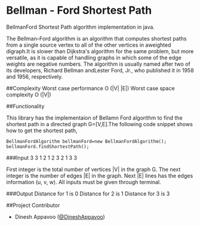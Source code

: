 Bellman - Ford Shortest Path 
=======================

BellmanFord Shortest Path algorithm implementation in java.

The Bellman–Ford algorithm is an algorithm that computes shortest paths from a single source vertex to all of the other
vertices in aweighted digraph.It is slower than Dijkstra's algorithm for the same problem, but more versatile, as it is
capable of handling graphs in which some of the edge weights are negative numbers. The algorithm is usually named after
two of its developers, Richard Bellman andLester Ford, Jr., who published it in 1958 and 1956, respectively.

##Complexity
	  Worst case performance  O (|V| |E|)
	  Worst case space complexity O (|V|)

##Functionality

This library has the implementaion of Bellamn Ford algorithm to find the shortest path in a directed graph G=[V,E].The 
following code snippet shows how to get the shortest path,

    BellmanFordAlgorithm bellmanFord=new BellmanFordAlgorithm();
    bellmanFord.findShortestPath();

###Input
	3 3
	1 2 1
	2 3 2
	1 3 3

First integer is the total number of vertices |V| in the graph G. The next integer is the number of edges |E| in the graph.
Next |E| lines has the edges information (u, v, w). All inputs must be given through terminal.

###Output
	 Distance for 1 is 0
	 Distance for 2 is 1
	 Distance for 3 is 3
  
##Project Contributor

* Dinesh Appavoo ([@DineshAppavoo](https://twitter.com/DineshAppavoo))

